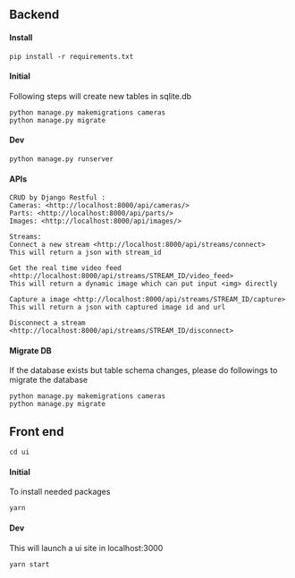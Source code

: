 ## Backend

#### Install

    pip install -r requirements.txt

#### Initial

Following steps will create new tables in sqlite.db

    python manage.py makemigrations cameras
    python manage.py migrate

#### Dev

    python manage.py runserver

#### APIs

    CRUD by Django Restful :
    Cameras: <http://localhost:8000/api/cameras/>
    Parts: <http://localhost:8000/api/parts/>
    Images: <http://localhost:8000/api/images/>
    
    Streams:
    Connect a new stream <http://localhost:8000/api/streams/connect>
    This will return a json with stream_id

    Get the real time video feed <http://localhost:8000/api/streams/STREAM_ID/video_feed>
    This will return a dynamic image which can put input <img> directly

    Capture a image <http://localhost:8000/api/streams/STREAM_ID/capture>
    This will return a json with captured image id and url

    Disconnect a stream <http://localhost:8000/api/streams/STREAM_ID/disconnect>



#### Migrate DB

If the database exists but table schema changes, please do followings to migrate the database

    python manage.py makemigrations cameras
    python manage.py migrate

## Front end

    cd ui

#### Initial

To install needed packages

    yarn

#### Dev

This will launch a ui site in localhost:3000

    yarn start

